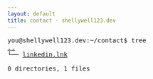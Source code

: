 ```yaml
---
layout: default
title: contact - shellywell123.dev
---
```

<pre>
you@shellywell123.dev:~/contact$ tree
<a href="../index.html">..</a>
└── <a href="https://www.linkedin.com/in/ben-shellswell/">linkedin.lnk</a>

0 directories, 1 files
</pre>
